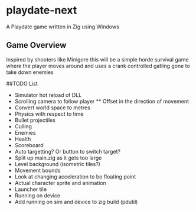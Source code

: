 # playdate-next
A Playdate game written in Zig using Windows

## Game Overview
Inspired by shooters like Minigore this will be a simple horde survival game where the player moves around and uses a crank controlled gatling gone to take down enemies

##TODO List
* Simulator hot reload of DLL
* Scrolling camera to follow player
** Offset in the direction of movement
* Convert world space to metres
* Physics with respect to time
* Bullet projectiles
* Culling
* Enemies
* Health
* Scoreboard
* Auto targetting? Or button to switch target?
* Split up main.zig as it gets too large
* Level background (isometric tiles?)
* Movement bounds
* Look at changing acceleration to be floating point
* Actual character sprite and animation
* Launcher tile
* Running on device
* Add running on sim and device to zig build (pdutil)
